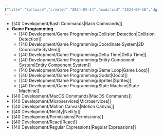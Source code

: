 ```yaml
---
{"title":"Software","created":"2024-09-14","modified":"2024-09-16","dg-publish":true,"dg-permalink":"software","permalink":"/software/","dgPassFrontmatter":true,"updated":"2024-09-16"}
---
```





- [[40 Development/Bash Commands\|Bash Commands]]
- **Game Programming**
	- [[40 Development/Game Programming/Collision Detection\|Collision Detection]]
	- [[40 Development/Game Programming/Coordinate System\|2D Coordinate System]]
	- [[40 Development/Game Programming/Delta Time\|Delta Time]]
	- [[40 Development/Game Programming/Entity Component System\|Entity Component System]]
	- [[40 Development/Game Programming/Game Loop\|Game Loop]]
	- [[40 Development/Game Programming/Godot\|Godot]]
	- [[40 Development/Game Programming/Sprites\|Sprites]]
	- [[40 Development/Game Programming/State Machine\|State Machine]]
- [[40 Development/MacOS Commands\|MacOS Commands]]
- [[40 Development/Microservices\|Microservices]]
- [[40 Development/Motion Canvas\|Motion Canvas]]
- [[40 Development/Netlify\|Netlify]]
- [[40 Development/Permissions\|Permissions]]
- [[40 Development/React\|React]]
- [[40 Development/Regular Expressions\|Regular Expressions]]


